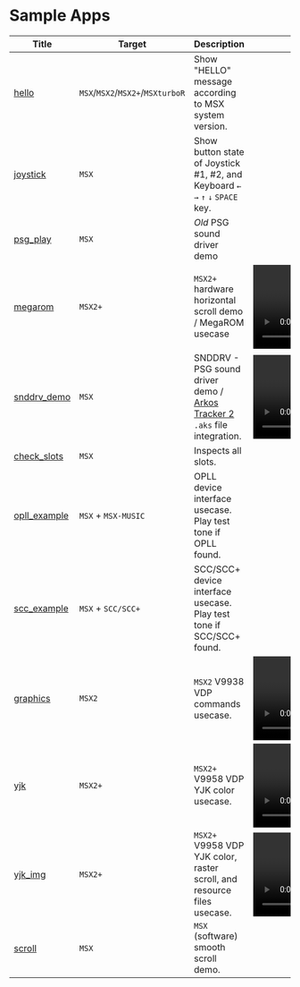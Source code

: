 # Sample Apps

| Title                         | Target                           | Description                                                                                                           | Video                                                                                                                              |
|-------------------------------|----------------------------------|-----------------------------------------------------------------------------------------------------------------------|------------------------------------------------------------------------------------------------------------------------------------|
| [hello](hello)                | `MSX`/`MSX2`/`MSX2+`/`MSXturboR` | Show "HELLO" message according to MSX system version.                                                                 |                                                                                                                                    |
| [joystick](joystick)          | `MSX`                            | Show button state of Joystick #1, #2, and Keyboard `←` `→` `↑` `↓` `SPACE` key.                                       |                                                                                                                                    |
| [psg\_play](psg_play)         | `MSX`                            | *Old* PSG sound driver demo                                                                                           |                                                                                                                                    |
| [megarom](megarom)            | `MSX2+`                          | `MSX2+` hardware horizontal scroll demo / MegaROM usecase                                                             | <video src="https://user-images.githubusercontent.com/659805/169100710-f450963c-10f3-4a99-bf2d-aa801da55f7e.mp4" controls muted /> |
| [snddrv\_demo](snddrv_demo)   | `MSX`                            | SNDDRV - PSG sound driver demo / [Arkos Tracker 2](http://www.julien-nevo.com/arkostracker/) `.aks` file integration. | <video src="https://user-images.githubusercontent.com/659805/200720906-7409fd6c-ee62-4f37-89bf-ba6645ebfc65.mp4" controls muted /> |
| [check\_slots](check_slots)   | `MSX`                            | Inspects all slots.                                                                                                   |                                                                                                                                    |
| [opll\_example](opll_example) | `MSX` + `MSX-MUSIC`              | OPLL device interface usecase. Play test tone if OPLL found.                                                          |                                                                                                                                    |
| [scc\_example](scc_example)   | `MSX` + `SCC/SCC+`               | SCC/SCC+ device interface usecase. Play test tone if SCC/SCC+ found.                                                  |                                                                                                                                    |
| [graphics](graphics)          | `MSX2`                           | `MSX2` V9938 VDP commands usecase.                                                                                    | <video src="https://user-images.githubusercontent.com/659805/205459023-5aee93da-b6a0-48fe-af47-7006bbb134e5.mp4" controls muted /> |
| [yjk](yjk)                    | `MSX2+`                          | `MSX2+` V9958 VDP YJK color usecase.                                                                                  | <video src="https://user-images.githubusercontent.com/659805/206182067-50b5aac9-7220-40a1-a4bb-a7ba0fded74f.mp4" controls muted /> |
| [yjk\_img](yjk_img)           | `MSX2+`                          | `MSX2+` V9958 VDP YJK color, raster scroll, and resource files usecase.                                               | <video src="https://user-images.githubusercontent.com/659805/206873387-0f5f6584-1250-4a0f-b129-44a2b617eb67.mp4" controls muted /> |
| [scroll](scroll)              | `MSX`                            | `MSX` (software) smooth scroll demo.                                                                                  |                                                                                                                                    |
